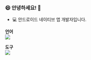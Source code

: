 ### 😄 안녕하세요! 👋

* 💻 안드로이드 네이티브 앱 개발자입니다.

**언어**  
<img src="https://img.shields.io/badge/Android-3DDC84?style=flat-square&logo=Android&logoColor=white"/>

**도구**  
<img src="https://img.shields.io/badge/#FF61F6&style=flat-square&logo=Adobe XD&logoColor=white"/>
